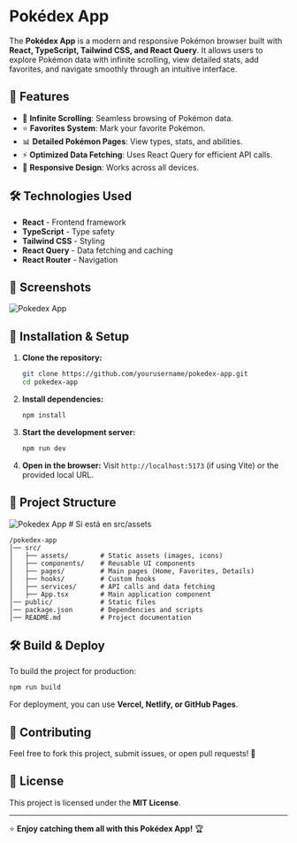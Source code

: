 # Pokédex App

The **Pokédex App** is a modern and responsive Pokémon browser built with **React, TypeScript, Tailwind CSS, and React Query**. It allows users to explore Pokémon data with infinite scrolling, view detailed stats, add favorites, and navigate smoothly through an intuitive interface.

## 🚀 Features

- 🔄 **Infinite Scrolling**: Seamless browsing of Pokémon data.
- ⭐ **Favorites System**: Mark your favorite Pokémon.
- 📊 **Detailed Pokémon Pages**: View types, stats, and abilities.
- ⚡ **Optimized Data Fetching**: Uses React Query for efficient API calls.
- 📱 **Responsive Design**: Works across all devices.

## 🛠️ Technologies Used

- **React** - Frontend framework
- **TypeScript** - Type safety
- **Tailwind CSS** - Styling
- **React Query** - Data fetching and caching
- **React Router** - Navigation

## 📸 Screenshots

![Pokedex App](src/assets/pokedex-screenshot.png)

## 🔧 Installation & Setup

1. **Clone the repository:**
   ```sh
   git clone https://github.com/yourusername/pokedex-app.git
   cd pokedex-app
   ```

2. **Install dependencies:**
   ```sh
   npm install
   ```

3. **Start the development server:**
   ```sh
   npm run dev
   ```

4. **Open in the browser:**
   Visit `http://localhost:5173` (if using Vite) or the provided local URL.

## 📂 Project Structure
![Pokedex App](./src/assets/pokedex-image.png)  # Si está en src/assets
```
/pokedex-app
│── src/
│   ├── assets/        # Static assets (images, icons)
│   ├── components/    # Reusable UI components
│   ├── pages/         # Main pages (Home, Favorites, Details)
│   ├── hooks/         # Custom hooks
│   ├── services/      # API calls and data fetching
│   ├── App.tsx        # Main application component
│── public/            # Static files
│── package.json       # Dependencies and scripts
│── README.md          # Project documentation
```

## 🛠️ Build & Deploy

To build the project for production:
```sh
npm run build
```

For deployment, you can use **Vercel, Netlify, or GitHub Pages**.

## 🤝 Contributing

Feel free to fork this project, submit issues, or open pull requests! 🚀

## 📜 License

This project is licensed under the **MIT License**.

---

⭐ **Enjoy catching them all with this Pokédex App!** 🏆

